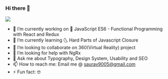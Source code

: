 ### Hi there 👋

![](https://komarev.com/ghpvc/?username=your-github-username&color=green)

- 🔭 I’m currently working on :snail: JavaScript ES6 - Functional Programming with React and Redux
- 🌱 I’m currently learning :last_quarter_moon_with_face: Hard Parts of Javascript Closure
- 👯 I’m looking to collaborate on 360(Virtual Reality) project
- 🤔 I’m looking for help with NgRx
- 💬 Ask me about Typography, Design System, Usability and SEO
- 📫 How to reach me: Email me @ saurav9005@gmail.com
- ⚡ Fun fact: :nerd_face:


